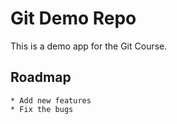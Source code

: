 # Git Demo Repo
This is a demo app for the Git Course.

## Roadmap
    * Add new features
    * Fix the bugs

